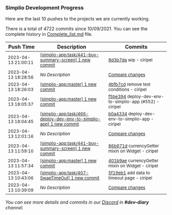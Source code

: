 
### Simplio Development Progress

Here are the last 10 pushes to the projects we are currently working.

There is a total of 4722 commits since 10/09/2021. You can see the complete history in
 [Complete_list.md](Complete_list.md) file.

| Push Time | Description | Commits |
| --- | --- | --- |
| <sub>2023-04-13 21:00:11</sub> | <sub>[[simplio-app:task/441\-buy\-summary\-screen] 1 new commit](https://github.com/SimplioOfficial/simplio-app/commit/8d3b7daa16d02326de225dcb44232714b19ad1db)</sub> | <sub>[8d3b7da](https://github.com/SimplioOfficial/simplio-app/commit/8d3b7daa16d02326de225dcb44232714b19ad1db) wip - ciripel</sub> |
| <sub>2023-04-13 18:28:56</sub> | <sub>_No Description_</sub> | <sub>[Compare changes](https://github.com/SimplioOfficial/simplio-app/compare/86b971d65599...5de71bfd084a)</sub> |
| <sub>2023-04-13 18:26:03</sub> | <sub>[[simplio-app:master] 1 new commit](https://github.com/SimplioOfficial/simplio-app/commit/4bfb7cdf9ed5984548c1855520cbeaa158f2b5ff)</sub> | <sub>[4bfb7cd](https://github.com/SimplioOfficial/simplio-app/commit/4bfb7cdf9ed5984548c1855520cbeaa158f2b5ff) remove test conditions - ciripel</sub> |
| <sub>2023-04-13 18:05:37</sub> | <sub>[[simplio-app:master] 1 new commit](https://github.com/SimplioOfficial/simplio-app/commit/f5be394725c09fcd71121fc5896d189cb773400b)</sub> | <sub>[f5be394](https://github.com/SimplioOfficial/simplio-app/commit/f5be394725c09fcd71121fc5896d189cb773400b) deploy-dev-env-to-simplio-app (#552) - ciripel</sub> |
| <sub>2023-04-13 18:04:45</sub> | <sub>[[simplio-app:task/466\-deploy\-dev\-env\-to\-simplio\-app] 1 new commit](https://github.com/SimplioOfficial/simplio-app/commit/b0a4334d0d7b5cd7c7db15a2a4242fd7f1005e6b)</sub> | <sub>[b0a4334](https://github.com/SimplioOfficial/simplio-app/commit/b0a4334d0d7b5cd7c7db15a2a4242fd7f1005e6b) deploy-dev-env-to-simplio-app - ciripel</sub> |
| <sub>2023-04-13 12:01:16</sub> | <sub>_No Description_</sub> | <sub>[Compare changes](https://github.com/SimplioOfficial/simplio-app/compare/401b9ae0fc5b...3517f6190ced)</sub> |
| <sub>2023-04-13 11:59:10</sub> | <sub>[[simplio-app:task/441\-buy\-summary\-screen] 1 new commit](https://github.com/SimplioOfficial/simplio-app/commit/86b971d655995c2f9c57a9abb5576ec403ba2f58)</sub> | <sub>[86b971d](https://github.com/SimplioOfficial/simplio-app/commit/86b971d655995c2f9c57a9abb5576ec403ba2f58) currencyGetter mixin on Widget - ciripel</sub> |
| <sub>2023-04-13 11:57:34</sub> | <sub>[[simplio-app:master] 1 new commit](https://github.com/SimplioOfficial/simplio-app/commit/401b9ae0fc5b9b59dc8e27d321d5c9900a8599ca)</sub> | <sub>[401b9ae](https://github.com/SimplioOfficial/simplio-app/commit/401b9ae0fc5b9b59dc8e27d321d5c9900a8599ca) currencyGetter mixin on Widget - ciripel</sub> |
| <sub>2023-04-13 10:43:06</sub> | <sub>[[simplio-app:task/407\-SwapTimeOut] 1 new commit](https://github.com/SimplioOfficial/simplio-app/commit/5f19eb126ce3582ec32a7bd31538f28ba9d34c4c)</sub> | <sub>[5f19eb1](https://github.com/SimplioOfficial/simplio-app/commit/5f19eb126ce3582ec32a7bd31538f28ba9d34c4c) add data to timeout page - ciripel</sub> |
| <sub>2023-04-13 10:39:09</sub> | <sub>_No Description_</sub> | <sub>[Compare changes](https://github.com/SimplioOfficial/simplio-app/compare/ae2ec4790a20...564492fddcee)</sub> |

_You can see more details and commits in our [Discord](https://discord.gg/aKhjuwZmdP) in **#dev-diary** channel._
